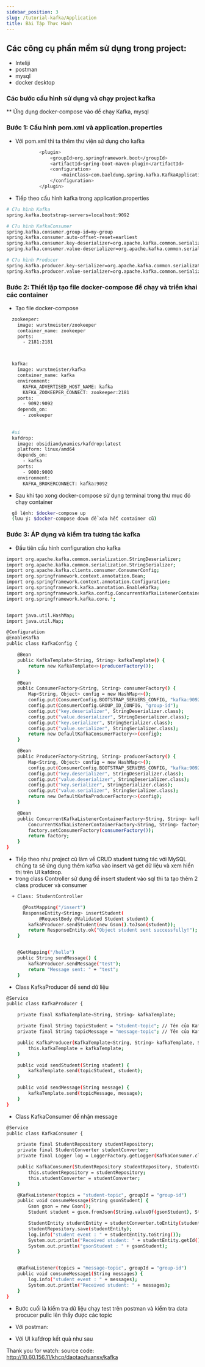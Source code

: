 ```yaml
---
sidebar_position: 3
slug: /tutorial-kafka/Application
title: Bài Tập Thực Hành
---
```

## Các công cụ phần mềm sử dụng trong project:
  + Inteliji
  + postman
  + mysql
  + docker desktop

### Các bước cấu hình sử dụng và chạy project kafka
** Ứng dụng docker-compose vào để chạy Kafka, mysql


### Bước 1: Cấu hình pom.xml và application.properties 

+ Với pom.xml thì ta thêm thư viện sử dụng cho kafka
```bash
            <plugin>
                <groupId>org.springframework.boot</groupId>
                <artifactId>spring-boot-maven-plugin</artifactId>
                <configuration>
                    <mainClass>com.baeldung.spring.kafka.KafkaApplication</mainClass>
                </configuration>
            </plugin>
```
+ Tiếp theo cấu hình kafka trong application.properties
```bash
# C?u hình Kafka
spring.kafka.bootstrap-servers=localhost:9092

# C?u hình KafkaConsumer
spring.kafka.consumer.group-id=my-group
spring.kafka.consumer.auto-offset-reset=earliest
spring.kafka.consumer.key-deserializer=org.apache.kafka.common.serialization.StringDeserializer
spring.kafka.consumer.value-deserializer=org.apache.kafka.common.serialization.StringDeserializer

# C?u hình Producer
spring.kafka.producer.key-serializer=org.apache.kafka.common.serialization.StringSerializer
spring.kafka.producer.value-serializer=org.apache.kafka.common.serialization.StringSerializer

```

### Bước 2: Thiết lập tạo file docker-compose để chạy và triển khai các container
+ Tạo file docker-compose
```bash
  zookeeper:
    image: wurstmeister/zookeeper
    container_name: zookeeper
    ports:
      - 2181:2181



  kafka:
    image: wurstmeister/kafka
    container_name: kafka
    environment:
      KAFKA_ADVERTISED_HOST_NAME: kafka
      KAFKA_ZOOKEEPER_CONNECT: zookeeper:2181
    ports:
      - 9092:9092
    depends_on:
      - zookeeper
  
  
  #ui
  kafdrop:
    image: obsidiandynamics/kafdrop:latest
    platform: linux/amd64
    depends_on:
      - kafka
    ports:
      - 9000:9000
    environment:
      KAFKA_BROKERCONNECT: kafka:9092
```
+ Sau khi tạo xong docker-compose sử dụng terminal trong thư mục đó chạy container
```bash
  gõ lệnh: $docker-compose up
  (lưu ý: $docker-compose down để xóa hết container cũ)
```

### Bước 3: ÁP dụng và kiểm tra tương tác kafka 

+ Đầu tiên cấu hình configuration cho kafka
```bash
import org.apache.kafka.common.serialization.StringDeserializer;
import org.apache.kafka.common.serialization.StringSerializer;
import org.apache.kafka.clients.consumer.ConsumerConfig;
import org.springframework.context.annotation.Bean;
import org.springframework.context.annotation.Configuration;
import org.springframework.kafka.annotation.EnableKafka;
import org.springframework.kafka.config.ConcurrentKafkaListenerContainerFactory;
import org.springframework.kafka.core.*;


import java.util.HashMap;
import java.util.Map;

@Configuration
@EnableKafka
public class KafkaConfig {

    @Bean
    public KafkaTemplate<String, String> kafkaTemplate() {
        return new KafkaTemplate<>(producerFactory());
    }

    @Bean
    public ConsumerFactory<String, String> consumerFactory() {
        Map<String, Object> config = new HashMap<>();
        config.put(ConsumerConfig.BOOTSTRAP_SERVERS_CONFIG, "kafka:9092");
        config.put(ConsumerConfig.GROUP_ID_CONFIG, "group-id");
        config.put("key.deserializer", StringDeserializer.class);
        config.put("value.deserializer", StringDeserializer.class);
        config.put("key.serializer", StringSerializer.class);
        config.put("value.serializer", StringSerializer.class);
        return new DefaultKafkaConsumerFactory<>(config);
    }

    @Bean
    public ProducerFactory<String, String> producerFactory() {
        Map<String, Object> config = new HashMap<>();
        config.put(ConsumerConfig.BOOTSTRAP_SERVERS_CONFIG, "kafka:9092");
        config.put("key.deserializer", StringDeserializer.class);
        config.put("value.deserializer", StringDeserializer.class);
        config.put("key.serializer", StringSerializer.class);
        config.put("value.serializer", StringSerializer.class);
        return new DefaultKafkaProducerFactory<>(config);
    }

    @Bean
    public ConcurrentKafkaListenerContainerFactory<String, String> kafkaListenerContainerFactory() {
        ConcurrentKafkaListenerContainerFactory<String, String> factory = new ConcurrentKafkaListenerContainerFactory<>();
        factory.setConsumerFactory(consumerFactory());
        return factory;
    }
}
```

+ Tiếp theo như project cũ làm về CRUD student tương tác với MySQL chúng ta sẽ ứng dụng thêm kafka vào insert và get dữ liệu và xem hiển thị trên UI kafdrop.
+ trong class Controller sử dụng để insert student vào sql thì ta tạo thêm 2 class producer và consumer

```bash
  + Class: StudentController

      @PostMapping("/insert")
      ResponseEntity<String> insertStudent(
            @RequestBody @Validated Student student) {
        kafkaProducer.sendStudent(new Gson().toJson(student));
        return ResponseEntity.ok("Object student sent successfully!");
    }


    @GetMapping("/hello")
    public String sendMessage() {
        kafkaProducer.sendMessage("test");
        return "Message sent: " + "test";
    }

```

+ Class KafkaProducer để send dữ liệu
```bash
@Service
public class KafkaProducer {

    private final KafkaTemplate<String, String> kafkaTemplate;

    private final String topicStudent = "student-topic"; // Tên của Kafka topic
    private final String topicMessage = "message-topic"; // Tên của Kafka topic

    public KafkaProducer(KafkaTemplate<String, String> kafkaTemplate, StudentConverter studentConverter1) {
        this.kafkaTemplate = kafkaTemplate;
    }

    public void sendStudent(String student) {
        kafkaTemplate.send(topicStudent, student);
    }

    public void sendMessage(String message) {
        kafkaTemplate.send(topicMessage, message);
    }
}
```

+ Class KafkaConsumer để nhận message
```bash
@Service
public class KafkaConsumer {

    private final StudentRepository studentRepository;
    private final StudentConverter studentConverter;
    private final Logger log = LoggerFactory.getLogger(KafkaConsumer.class);

    public KafkaConsumer(StudentRepository studentRepository, StudentConverter studentConverter) {
        this.studentRepository = studentRepository;
        this.studentConverter = studentConverter;
    }

    @KafkaListener(topics = "student-topic", groupId = "group-id")
    public void consumeMessage(String gsonStudent) {
        Gson gson = new Gson();
        Student student = gson.fromJson(String.valueOf(gsonStudent), Student.class);

        StudentEntity studentEntity = studentConverter.toEntity(student);
        studentRepository.save(studentEntity);
        log.info("student event : " + studentEntity.toString());
        System.out.println("Received student: " + studentEntity.getId());
        System.out.println("gsonStudent : " + gsonStudent);
    }


    @KafkaListener(topics = "message-topic", groupId = "group-id")
    public void consumeMessage1(String messages) {
        log.info("student event : " + messages);
        System.out.println("Received student: " + messages);
    }
}
```

+ Bước cuối là kiểm tra dữ liệu chạy test trên postman và kiểm tra data procucer pulic lên thấy được các topic 

+ Với postman:

+ Với UI kafdrop kết quả như sau


Thank you for watch: source code: http://10.60.156.11/khcp/daotao/tuansv/kafka

  